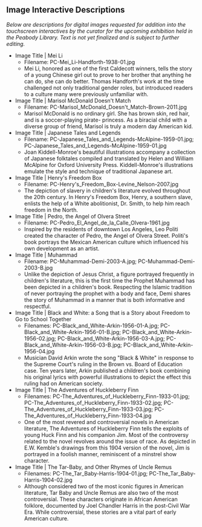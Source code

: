 ## Image Interactive Descriptions

_Below are descriptions for digital images requested for addition into the touchscreen interactives by the curator for the 
upcoming exhibition held in the Peabody Library. Text is not yet finalized and is subject to further editing._

* Image Title | Mei Li
  * Filename: PC-Mei_Li-Handforth-1938-01.jpg
  * Mei Li, honored as one of the first Caldecott winners, tells the story of a young Chinese girl out to prove to her brother 
  that anything he can do, she can do better.  Thomas Handforth's work at the time challenged not only traditional gender roles,   but introduced readers to a culture many were previously unfamiliar with.
* Image Title | Marisol McDonald Doesn't Match
  * Filename: PC-Marisol_McDonald_Doesn't_Match-Brown-2011.jpg
  * Marisol McDonald is no ordinary girl.  She has brown skin, red hair, and is a soccer-playing pirate- princess.  As a       biracial child with a diverse group of friend, Marisol is truly a modern day American kid.
* Image Title | Japanese Tales and Legends
  * Filename: PC-Japanese_Tales_and_Legends-McAlpine-1959-01.jpg; PC-Japanese_Tales_and_Legends-McAlpine-1959-01.jpg
  * Joan Kiddell-Monroe's beautiful illustrations accompany a collection of Japanese folktales compiled and translated by Helen and William McAlpine for Oxford University Press. Kiddell-Monroe's illustrations emulate the style and technique of traditional Japanese art.
* Image Title | Henry's Freedom Box
  * Filename: PC-Henry's_Freedom_Box-Levine_Nelson-2007.jpg
  * The depiction of slavery in children's literature evolved throughout the 20th century. In Henry's Freedom Box, Henry, a southern slave, enlists the help of a White abolitionist, Dr. Smith, to help him reach freedom in the North.
* Image Title | Pedro, the Angel of Olvera Street
  * Filename: PC-Pedro_El_Angel_de_la_Calle_Olvera-1961.jpg
  * Inspired by the residents of downtown Los Angeles, Leo Politi created the character of Pedro, the Angel of Olvera Street.  Politi's book portrays the Mexican American culture which influenced his own development as an artist.
* Image Title | Muhammad
  * Filename: PC-Muhammad-Demi-2003-A.jpg; PC-Muhammad-Demi-2003-B.jpg
  * Unlike the depiction of Jesus Christ, a figure portrayed frequently in children's literature, this is the first time the Prophet Muhammad has been depicted in a children's book.  Respecting the Islamic tradition of never portraying the prophet with a body and face, Demi shares the story of Muhammad in a manner that is both informative and respectful.
* Image Title | Black and White: a Song that is a Story about Freedom to Go to School Together
  * Filenames: PC-Black_and_White-Arkin-1956-01-A.jpg; PC-Black_and_White-Arkin-1956-01-B.jpg; PC-Black_and_White-Arkin-1956-02.jpg; PC-Black_and_White-Arkin-1956-03-A.jpg; PC-Black_and_White-Arkin-1956-03-B.jpg; PC-Black_and_White-Arkin-1956-04.jpg
  * Musician David Arkin wrote the song "Black &amp; White" in response to the Supreme Court's ruling in the Brown vs. Board of Education case.  Ten years later, Arkin published a children's book combining his original lyrics with powerful illustrations to depict the effect this ruling had on American society.
* Image Title | The Adventures of Huckleberry Finn
  * Filenames: PC-The_Adventures_of_Huckleberry_Finn-1933-01.jpg; PC-The_Adventures_of_Huckleberry_Finn-1933-02.jpg; PC-The_Adventures_of_Huckleberry_Finn-1933-03.jpg; PC-The_Adventures_of_Huckleberry_Finn-1933-04.jpg
  * One of the most revered and controversial novels in American literature, The Adventures of Huckleberry Finn tells the exploits of young Huck Finn and his companion Jim. Most of the controversy related to the novel revolves around the issue of race.  As depicted in E.W. Kemble's drawings from this 1904 version of the novel, Jim is portrayed in a foolish manner, reminiscent of a minstrel show character.
* Image Title |  The Tar-Baby, and Other Rhymes of Uncle Remus
  * Filenames: PC-The_Tar_Baby-Harris-1904-01.jpg; PC-The_Tar_Baby-Harris-1904-02.jpg
  * Although considered two of the most iconic figures in American literature, Tar Baby and Uncle Remus are also two of the most controversial.  These characters originate in African American folklore, documented by Joel Chandler Harris in the post-Civil War Era.  While controversial, these stories are a vital part of early American culture.
